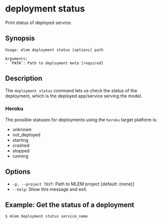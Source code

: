 # deployment status

Print status of deployed service.

## Synopsis

```usage
Usage: mlem deployment status [options] path

Arguments:
- `PATH`: Path to deployment meta [required]
```

## Description

The `deployment status` command lets us check the status of the deployment,
which is the deployed app/service serving the model.

### Heroku

The possible statuses for deployments using the `heroku` target platform is:

- unknown
- not_deployed
- starting
- crashed
- stopped
- running

## Options

- `-p, --project TEXT`: Path to MLEM project  [default: (none)]
- `--help`: Show this message and exit.

## Example: Get the status of a deployment

```cli
$ mlem deployment status service_name
```
